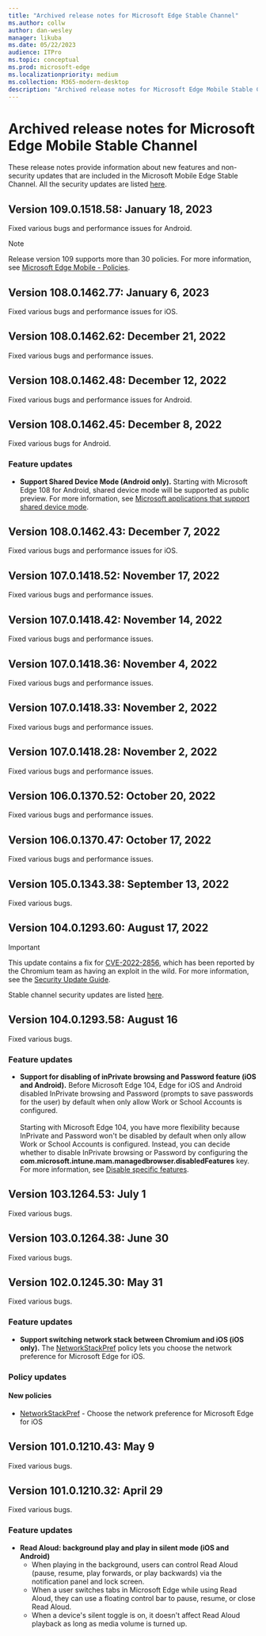 ```yaml
---
title: "Archived release notes for Microsoft Edge Stable Channel"
ms.author: collw
author: dan-wesley
manager: likuba
ms.date: 05/22/2023
audience: ITPro
ms.topic: conceptual
ms.prod: microsoft-edge
ms.localizationpriority: medium
ms.collection: M365-modern-desktop
description: "Archived release notes for Microsoft Edge Mobile Stable Channel"
---
```


# Archived release notes for Microsoft Edge Mobile Stable Channel

These release notes provide information about new features and non-security updates that are included in the Microsoft Mobile Edge Stable Channel. All the security updates are listed [here](microsoft-edge-relnotes-security.md).

<!-- Version Version 109.0.1518.58: January 18, 2023 to Version 108.0.1462.45: December 8, 2022  -->
## Version 109.0.1518.58: January 18, 2023

Fixed various bugs and performance issues for Android.

> [!NOTE]
> Release version 109 supports more than 30 policies. For more information, see [Microsoft Edge Mobile - Policies](/deployedge/microsoft-edge-mobile-policies).

## Version 108.0.1462.77: January 6, 2023

Fixed various bugs and performance issues for iOS.

## Version 108.0.1462.62: December 21, 2022

Fixed various bugs and performance issues.

## Version 108.0.1462.48: December 12, 2022

Fixed various bugs and performance issues for Android.

## Version 108.0.1462.45: December 8, 2022

Fixed various bugs for Android.

### Feature updates

- **Support Shared Device Mode (Android only).** Starting with Microsoft Edge 108 for Android, shared device mode will be supported as public preview. For more information, see [Microsoft applications that support shared device mode](/azure/active-directory/develop/msal-android-shared-devices#microsoft-applications-that-support-shared-device-mode).

## Version 108.0.1462.43: December 7, 2022

Fixed various bugs and performance issues for iOS.

## Version 107.0.1418.52: November 17, 2022

Fixed various bugs and performance issues.

## Version 107.0.1418.42: November 14, 2022

Fixed various bugs and performance issues.

## Version 107.0.1418.36: November 4, 2022

Fixed various bugs and performance issues.

## Version 107.0.1418.33: November 2, 2022

Fixed various bugs and performance issues.

## Version 107.0.1418.28: November 2, 2022

Fixed various bugs and performance issues.

## Version 106.0.1370.52: October 20, 2022

Fixed various bugs and performance issues.

## Version 106.0.1370.47: October 17, 2022

Fixed various bugs and performance issues.

## Version 105.0.1343.38: September 13, 2022

Fixed various bugs.

## Version 104.0.1293.60: August 17, 2022

> [!IMPORTANT]
> This update contains a fix for [CVE-2022-2856](https://msrc.microsoft.com/update-guide/vulnerability/CVE-2022-2856), which has been reported by the Chromium team as having an exploit in the wild. For more information, see the [Security Update Guide](https://msrc.microsoft.com/update-guide).

Stable channel security updates are listed [here](/deployedge/microsoft-edge-relnotes-security#august-17-2022).

## Version 104.0.1293.58: August 16

Fixed various bugs.

### Feature updates

- **Support for disabling of inPrivate browsing and Password feature (iOS and Android).**  Before Microsoft Edge 104, Edge for iOS and Android disabled InPrivate browsing and Password (prompts to save passwords for the user) by default when only allow Work or School Accounts is configured.<br><br>
Starting with Microsoft Edge 104, you have more flexibility because InPrivate and Password won't be disabled by default when only allow Work or School Accounts is configured. Instead, you can decide whether to disable InPrivate browsing or Password by configuring the **com.microsoft.intune.mam.managedbrowser.disabledFeatures** key. For more information, see [Disable specific features](/mem/intune/apps/manage-microsoft-edge#disable-specific-features).

## Version 103.1264.53: July 1

Fixed various bugs.

## Version 103.0.1264.38: June 30

Fixed various bugs.

## Version 102.0.1245.30: May 31

Fixed various bugs.

### Feature updates

- **Support switching network stack between Chromium and iOS (iOS only).** The [NetworkStackPref](/mem/intune/apps/manage-microsoft-edge#switch-network-stack-between-chromium-and-ios) policy lets you choose the network preference for Microsoft Edge for iOS.

### Policy updates

#### New policies

- [NetworkStackPref](/mem/intune/apps/manage-microsoft-edge#switch-network-stack-between-chromium-and-ios) - Choose the network preference for Microsoft Edge for iOS

## Version 101.0.1210.43: May 9

Fixed various bugs.

## Version 101.0.1210.32: April 29

Fixed various bugs.

### Feature updates

- **Read Aloud: background play and play in silent mode (iOS and Android)**
  - When playing in the background, users can control Read Aloud (pause, resume, play forwards, or play backwards) via the notification panel and lock screen.
  - When a user switches tabs in Microsoft Edge while using Read Aloud, they can use a floating control bar to pause, resume, or close Read Aloud.
  - When a device's silent toggle is on, it doesn't affect Read Aloud playback as long as media volume is turned up.
  
